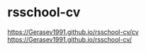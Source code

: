 # rsschool-cv
https://Gerasev1991.github.io/rsschool-cv/cv
https://Gerasev1991.github.io/rsschool-cv/
